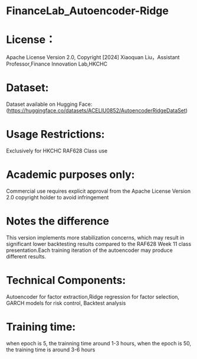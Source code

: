 # FinanceLab_Autoencoder-Ridge
# License：
Apache License Version 2.0, Copyright [2024] Xiaoquan Liu，Assistant Professor,Finance Innovation Lab,HKCHC
# Dataset:
Dataset available on Hugging Face:
(https://huggingface.co/datasets/ACELIU0852/AutoencoderRidgeDataSet)
# Usage Restrictions:
Exclusively for HKCHC RAF628 Class use
# Academic purposes only:
Commercial use requires explicit approval from the Apache License Version 2.0 copyright holder to avoid infringement
# Notes the difference
This version implements more stabilization concerns, which may result in significant lower backtesting results compared to the RAF628 Week 11 class presentation.Each training iteration of the autoencoder may produce different results.
# Technical Components:
Autoencoder for factor extraction,Ridge regression for factor selection, GARCH models for risk control, Backtest analysis
# Training time: 
when epoch is 5, the trainning time around 1-3 hours, when the epoch is 50, the training time is around 3-6 hours
